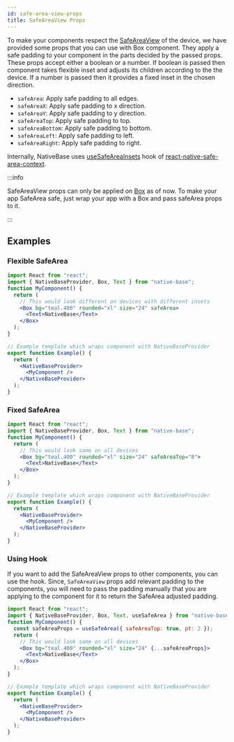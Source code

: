 ```yaml
---
id: safe-area-view-props
title: SafeAreaView Props
---
```


To make your components respect the [SafeAreaView](https://reactnative.dev/docs/safeareaview) of the device, we have provided some props that you can use with Box component. They apply a safe padding to your component in the parts decided by the passed props. These props accept either a boolean or a number. If boolean is passed then component takes flexible inset and adjusts its children according to the the device. If a number is passed then it provides a fixed inset in the chosen direction.

- `safeArea`: Apply safe padding to all edges.
- `safeAreaX`: Apply safe padding to x direction.
- `safeAreaY`: Apply safe padding to y direction.
- `safeAreaTop`: Apply safe padding to top.
- `safeAreaBottom`: Apply safe padding to bottom.
- `safeAreaLeft`: Apply safe padding to left.
- `safeAreaRight`: Apply safe padding to right.

Internally, NativeBase uses [useSafeAreaInsets](https://docs.expo.dev/versions/latest/sdk/safe-area-context/) hook of [react-native-safe-area-context](https://github.com/th3rdwave/react-native-safe-area-context).

:::info

SafeAreaView props can only be applied on [Box](box.md) as of now. To make your app SafeArea safe, just wrap your app with a Box and pass safeArea props to it.

:::

## Examples

### Flexible SafeArea

```jsx isLive=true
import React from "react";
import { NativeBaseProvider, Box, Text } from "native-base";
function MyComponent() {
  return (
    // This would look different on devices with different insets
    <Box bg="teal.400" rounded="xl" size="24" safeArea>
      <Text>NativeBase</Text>
    </Box>
  );
}

// Example template which wraps component with NativeBaseProvider
export function Example() {
  return (
    <NativeBaseProvider>
      <MyComponent />
    </NativeBaseProvider>
  );
}
```

### Fixed SafeArea

```jsx isLive=true
import React from "react";
import { NativeBaseProvider, Box, Text } from "native-base";
function MyComponent() {
  return (
    // This would look same on all devices
    <Box bg="teal.400" rounded="xl" size="24" safeAreaTop="8">
      <Text>NativeBase</Text>
    </Box>
  );
}

// Example template which wraps component with NativeBaseProvider
export function Example() {
  return (
    <NativeBaseProvider>
      <MyComponent />
    </NativeBaseProvider>
  );
}
```

### Using Hook

If you want to add the SafeAreaView props to other components, you can use the hook. Since, `SafeAreaView` props add relevant padding to the components, you will need to pass the padding manually that you are applying to the component for it to return the SafeArea adjusted padding.

```jsx isLive=true
import React from "react";
import { NativeBaseProvider, Box, Text, useSafeArea } from "native-base";
function MyComponent() {
  const safeAreaProps = useSafeArea({ safeAreaTop: true, pt: 2 });
  return (
    // This would look same on all devices
    <Box bg="teal.400" rounded="xl" size="24" {...safeAreaProps}>
      <Text>NativeBase</Text>
    </Box>
  );
}

// Example template which wraps component with NativeBaseProvider
export function Example() {
  return (
    <NativeBaseProvider>
      <MyComponent />
    </NativeBaseProvider>
  );
}
```
